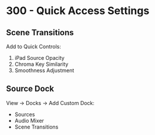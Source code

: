 # 300 - Quick Access Settings

## Scene Transitions

Add to Quick Controls:<br/>
1. iPad Source Opacity
2. Chroma Key Similarity
3. Smoothness Adjustment

## Source Dock

View → Docks → Add Custom Dock:<br/>
- Sources
- Audio Mixer
- Scene Transitions
